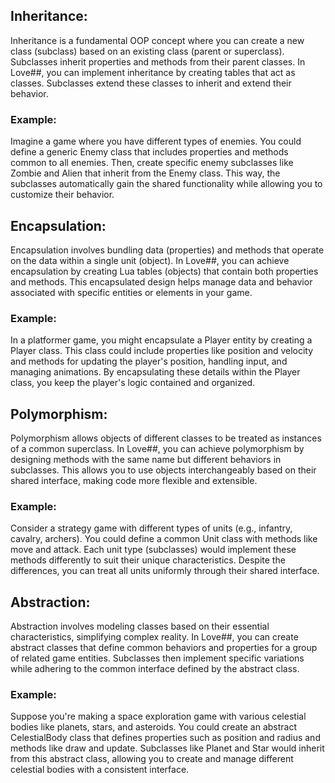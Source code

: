## Inheritance:
Inheritance is a fundamental OOP concept where you can create a 
new class (subclass) based on an existing class (parent or superclass).
Subclasses inherit properties and methods from their parent classes.
In Love##, you can implement inheritance by creating tables that act as classes.
Subclasses extend these classes to inherit and extend their behavior.

### Example:

Imagine a game where you have different types of enemies.
You could define a generic Enemy class that includes properties and methods common to all enemies. 
Then, create specific enemy subclasses like Zombie and Alien that inherit from the Enemy class.
This way, the subclasses automatically gain the shared functionality while allowing you to customize their behavior.

## Encapsulation:
Encapsulation involves bundling data (properties) and methods that operate on 
the data within a single unit (object). In Love##, you can achieve encapsulation by 
creating Lua tables (objects) that contain both properties and methods. 
This encapsulated design helps manage data and behavior associated with specific entities or elements in your game.

### Example:

In a platformer game, you might encapsulate a Player entity by creating a Player class.
This class could include properties like position and velocity and methods for updating the player's position,
handling input, and managing animations. By encapsulating these details within the Player class,
you keep the player's logic contained and organized.

## Polymorphism:
Polymorphism allows objects of different classes to be treated as
instances of a common superclass. In Love##, you can achieve polymorphism by 
designing methods with the same name but different behaviors in subclasses. 
This allows you to use objects interchangeably based on their shared interface, 
making code more flexible and extensible.

### Example:

Consider a strategy game with different types of units (e.g., infantry, cavalry, archers). 
You could define a common Unit class with methods like move and attack.
Each unit type (subclasses) would implement these methods differently to suit their unique characteristics.
Despite the differences, you can treat all units uniformly through their shared interface.

## Abstraction:
Abstraction involves modeling classes based on their essential characteristics, 
simplifying complex reality. In Love##, you can create abstract classes that 
define common behaviors and properties for a group of related game entities.
Subclasses then implement specific variations while adhering to the common interface defined by the abstract class.

### Example:

Suppose you're making a space exploration game with various celestial bodies like planets, stars, and asteroids.
You could create an abstract CelestialBody class that defines properties such as position and radius
and methods like draw and update. Subclasses like Planet and Star would inherit from this abstract class,
allowing you to create and manage different celestial bodies with a consistent interface.
